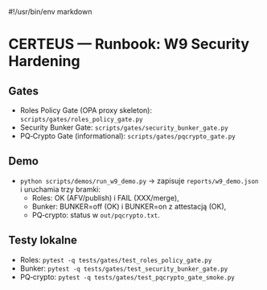 #!/usr/bin/env markdown

# CERTEUS — Runbook: W9 Security Hardening

## Gates

- Roles Policy Gate (OPA proxy skeleton): `scripts/gates/roles_policy_gate.py`
- Security Bunker Gate: `scripts/gates/security_bunker_gate.py`
- PQ‑Crypto Gate (informational): `scripts/gates/pqcrypto_gate.py`

## Demo

- `python scripts/demos/run_w9_demo.py` → zapisuje `reports/w9_demo.json` i uruchamia trzy bramki:
  - Roles: OK (AFV/publish) i FAIL (XXX/merge),
  - Bunker: BUNKER=off (OK) i BUNKER=on z attestacją (OK),
  - PQ‑crypto: status w `out/pqcrypto.txt`.

## Testy lokalne

- Roles: `pytest -q tests/gates/test_roles_policy_gate.py`
- Bunker: `pytest -q tests/gates/test_security_bunker_gate.py`
- PQ‑crypto: `pytest -q tests/gates/test_pqcrypto_gate_smoke.py`

